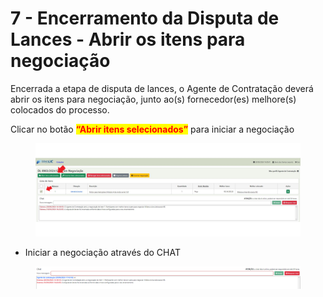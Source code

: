 # 7 - Encerramento da Disputa de Lances - Abrir os itens para negociação

Encerrada a etapa de disputa de lances, o Agente de Contratação deverá abrir os itens para negociação, junto ao(s) fornecedor(es) melhore(s) colocados do processo.

Clicar no botão <mark style="color:red;">**“Abrir itens selecionados”**</mark> para iniciar a negociação

<div align="left" data-full-width="false">

<figure><img src="../../.gitbook/assets/1.png" alt=""><figcaption></figcaption></figure>

</div>

* Iniciar a negociação através do CHAT

<figure><img src="../../.gitbook/assets/image.png" alt=""><figcaption></figcaption></figure>


